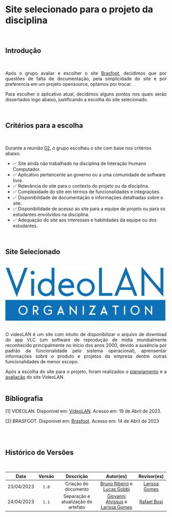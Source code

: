 # Site selecionado para o projeto da disciplina

<br/>

## Introdução

<br/>

<div style="text-align: justify;"> 
<p> Após o grupo avaliar e escolher o site <a  href="http://www.brasfoot.com/" target="_blank" >Brasfoot</a>, decidimos que por questões de falta de documentação, pela simplicidade do site e por preferencia em um projeto opensource, optamos por trocar.

Para escolher o aplicativo atual, decidimos alguns pontos nos quais serão dissertados logo abaixo, justificando a escolha do site selecionado.</p> 
</div>

<br/>

## Critérios para a escolha

<br/>

Durante a reunião [02](../atas/reuniao02.md), o grupo escolheu o site com base nos critérios abaixo.

- ✅ Site ainda não trabalhado na disciplina de Interação Humano Computador.
- ✅ Aplicativo pertencente ao governo ou a uma comunidade de software livre.
- ✅ Relevância do site para o contexto do projeto ou da disciplina.
- ✅ Complexidade do site em termos de funcionalidades e integrações.
- ✅ Disponibilidade de documentação e informações detalhadas sobre o site.
- ✅ Disponibilidade de acesso ao site para a equipe de projeto ou para os estudantes envolvidos na disciplina.
- ✅ Adequação do site aos interesses e habilidades da equipe ou dos estudantes.

<br/>

## Site Selecionado

<br/>

<img src="img/videoLAN-icon.png" alt="VideoLAN" width="500px">

<br/>

<br/>

<div style="text-align: justify;">

O videoLAN é um site com intuito de disponibilizar o arquivo de download do app VLC (um software de reprodução de mídia mundialmente reconhecido principalmente no início dos anos 2000, devido a ausência por padrão da funcionalidade pelo sistema operacional), aprensentar informações sobre o produto e projetos da empresa dentre outras funcionalidades de menor escopo.

</div>

<div style="text-align : justify;">
Após a escolha do site para o projeto, foram realizados o <a href="avaliacoes/planavaliacaoVLC.md" target="_balck">planejamento</a> e a <a href="avaliacoes/avaliacaoVLC.md" target="_blank">avaliação</a> do site VideoLAN.
</div>

<br/>

## Bibliografia

[1] VIDEOLAN. Disponível em: [VideoLAN](https://videolan.org). Acesso em: 19 de Abril de 2023.

[2] BRASFOOT. Disponível em: [Brasfoot](http://www.brasfoot.com/). Acesso em: 14 de Abril de 2023

<br/>

<br/>

## Histórico de Versões

<br/>

| Data         | Versão | Descrição            | Autor(es)         | Revisor(es)  |
| :----------: | :----: | :--------------------: | :-------------: | :----------: |
| 23/04/2023   | `1.0`  | Criação do documento | [Bruno Ribeiro](https://github.com/BrunoRiibeiro) e [Lucas Gobbi](https://github.com/LucasBergholz) | [Larissa Gomes](https://github.com/larigs) |
| 24/04/2023   | `1.1`  | Separação e atualização do artefato | [Giovanni Alvissus](https://github.com/giovanni1106) e [Larissa Gomes](https://github.com/larigs) | [Rafael Bosi](https://github.com/StrangeUnit28) |
